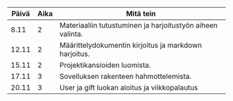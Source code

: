 Päivä  |Aika |Mitä tein
-------|------|---------
8.11 | 2 | Materiaaliin tutustuminen ja harjoitustyön aiheen valinta.
12.11  | 2 | Määrittelydokumentin kirjoitus ja markdown harjoitus.
15.11 | 2 | Projektikansioiden luomista.
17.11 | 3 | Sovelluksen rakenteen hahmottelemista.
20.11 | 3 | User ja gift luokan aloitus ja viikkopalautus
